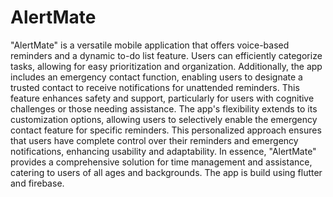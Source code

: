 # AlertMate
"AlertMate" is a versatile mobile application that offers voice-based reminders and a dynamic
to-do list feature. Users can efficiently categorize tasks, allowing for easy prioritization and
organization. Additionally, the app includes an emergency contact function, enabling users to
designate a trusted contact to receive notifications for unattended reminders. This feature
enhances safety and support, particularly for users with cognitive challenges or those needing
assistance.
The app's flexibility extends to its customization options, allowing users to selectively enable the
emergency contact feature for specific reminders. This personalized approach ensures that users
have complete control over their reminders and emergency notifications, enhancing usability and
adaptability. In essence, "AlertMate" provides a comprehensive solution for time management
and assistance, catering to users of all ages and backgrounds.
The app is build using flutter and firebase.
